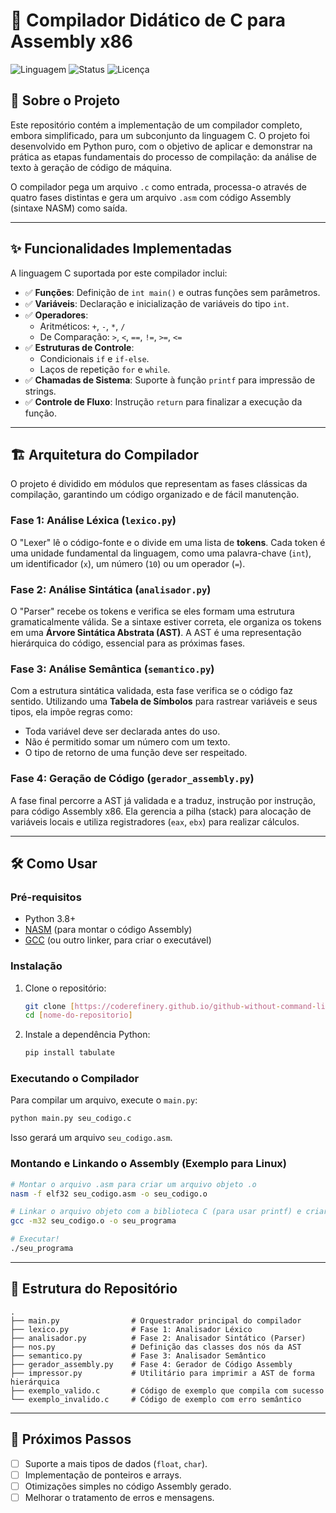 # 🚀 Compilador Didático de C para Assembly x86

![Linguagem](https://img.shields.io/badge/Linguagem-Python-blue.svg)
![Status](https://img.shields.io/badge/Status-Em%20Desenvolvimento-yellow.svg)
![Licença](https://img.shields.io/badge/Licen%C3%A7a-MIT-green.svg)

## 📖 Sobre o Projeto

Este repositório contém a implementação de um compilador completo, embora simplificado, para um subconjunto da linguagem C. O projeto foi desenvolvido em Python puro, com o objetivo de aplicar e demonstrar na prática as etapas fundamentais do processo de compilação: da análise de texto à geração de código de máquina.

O compilador pega um arquivo `.c` como entrada, processa-o através de quatro fases distintas e gera um arquivo `.asm` com código Assembly (sintaxe NASM) como saída.

---

## ✨ Funcionalidades Implementadas

A linguagem C suportada por este compilador inclui:
-   ✅ **Funções**: Definição de `int main()` e outras funções sem parâmetros.
-   ✅ **Variáveis**: Declaração e inicialização de variáveis do tipo `int`.
-   ✅ **Operadores**:
    -   Aritméticos: `+`, `-`, `*`, `/`
    -   De Comparação: `>`, `<`, `==`, `!=`, `>=`, `<=`
-   ✅ **Estruturas de Controle**:
    -   Condicionais `if` e `if-else`.
    -   Laços de repetição `for` e `while`.
-   ✅ **Chamadas de Sistema**: Suporte à função `printf` para impressão de strings.
-   ✅ **Controle de Fluxo**: Instrução `return` para finalizar a execução da função.

---

## 🏗️ Arquitetura do Compilador

O projeto é dividido em módulos que representam as fases clássicas da compilação, garantindo um código organizado e de fácil manutenção.

### Fase 1: Análise Léxica (`lexico.py`)
O "Lexer" lê o código-fonte e o divide em uma lista de **tokens**. Cada token é uma unidade fundamental da linguagem, como uma palavra-chave (`int`), um identificador (`x`), um número (`10`) ou um operador (`=`).

### Fase 2: Análise Sintática (`analisador.py`)
O "Parser" recebe os tokens e verifica se eles formam uma estrutura gramaticalmente válida. Se a sintaxe estiver correta, ele organiza os tokens em uma **Árvore Sintática Abstrata (AST)**. A AST é uma representação hierárquica do código, essencial para as próximas fases.

### Fase 3: Análise Semântica (`semantico.py`)
Com a estrutura sintática validada, esta fase verifica se o código faz sentido. Utilizando uma **Tabela de Símbolos** para rastrear variáveis e seus tipos, ela impõe regras como:
-   Toda variável deve ser declarada antes do uso.
-   Não é permitido somar um número com um texto.
-   O tipo de retorno de uma função deve ser respeitado.

### Fase 4: Geração de Código (`gerador_assembly.py`)
A fase final percorre a AST já validada e a traduz, instrução por instrução, para código Assembly x86. Ela gerencia a pilha (stack) para alocação de variáveis locais e utiliza registradores (`eax`, `ebx`) para realizar cálculos.

---

## 🛠️ Como Usar

### Pré-requisitos
-   Python 3.8+
-   [NASM](https://www.nasm.us/) (para montar o código Assembly)
-   [GCC](https://gcc.gnu.org/) (ou outro linker, para criar o executável)

### Instalação
1.  Clone o repositório:
    ```bash
    git clone [https://coderefinery.github.io/github-without-command-line/doi/](https://coderefinery.github.io/github-without-command-line/doi/)
    cd [nome-do-repositorio]
    ```
2.  Instale a dependência Python:
    ```bash
    pip install tabulate
    ```

### Executando o Compilador
Para compilar um arquivo, execute o `main.py`:
```bash
python main.py seu_codigo.c
```
Isso gerará um arquivo `seu_codigo.asm`.

### Montando e Linkando o Assembly (Exemplo para Linux)
```bash
# Montar o arquivo .asm para criar um arquivo objeto .o
nasm -f elf32 seu_codigo.asm -o seu_codigo.o

# Linkar o arquivo objeto com a biblioteca C (para usar printf) e criar o executável
gcc -m32 seu_codigo.o -o seu_programa

# Executar!
./seu_programa
```

---

## 📁 Estrutura do Repositório
```
.
├── main.py                # Orquestrador principal do compilador
├── lexico.py              # Fase 1: Analisador Léxico
├── analisador.py          # Fase 2: Analisador Sintático (Parser)
├── nos.py                 # Definição das classes dos nós da AST
├── semantico.py           # Fase 3: Analisador Semântico
├── gerador_assembly.py    # Fase 4: Gerador de Código Assembly
├── impressor.py           # Utilitário para imprimir a AST de forma hierárquica
├── exemplo_valido.c       # Código de exemplo que compila com sucesso
└── exemplo_invalido.c     # Código de exemplo com erro semântico
```

---

## 🚀 Próximos Passos
-   [ ] Suporte a mais tipos de dados (`float`, `char`).
-   [ ] Implementação de ponteiros e arrays.
-   [ ] Otimizações simples no código Assembly gerado.
-   [ ] Melhorar o tratamento de erros e mensagens.
